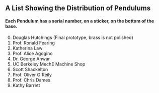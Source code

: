 ## A List Showing the Distribution of Pendulums

#### Each Pendulum has a serial number, on a sticker, on the bottom of the base.

0. Douglas Hutchings  (Final prototype, brass is not polished)
1. Prof. Ronald Fearing
2. Katherina Law
3. Prof. Alice Agogino
4. Dr. George Anwar
5. UC Berkeley MechE Machine Shop
6. Scott Shackelton
7. Prof. Oliver O'Reily
8. Prof. Chris Dames
9. Kathy Barrett
